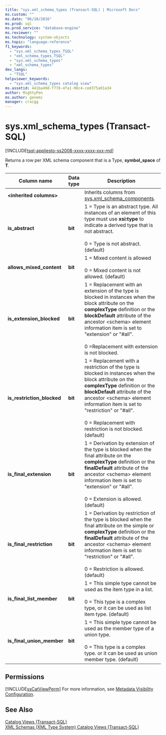 ```yaml
---
title: "sys.xml_schema_types (Transact-SQL) | Microsoft Docs"
ms.custom: ""
ms.date: "06/10/2016"
ms.prod: sql
ms.prod_service: "database-engine"
ms.reviewer: ""
ms.technology: system-objects
ms.topic: "language-reference"
f1_keywords: 
  - "sys.xml_schema_types_TSQL"
  - "xml_schema_types_TSQL"
  - "sys.xml_schema_types"
  - "xml_schema_types"
dev_langs: 
  - "TSQL"
helpviewer_keywords: 
  - "sys.xml_schema_types catalog view"
ms.assetid: 441ba49d-f778-4fa1-98c4-ced375a01a34
author: MightyPen
ms.author: genemi
manager: craigg
---
```

# sys.xml_schema_types (Transact-SQL)
[!INCLUDE[tsql-appliesto-ss2008-xxxx-xxxx-xxx-md](../../includes/tsql-appliesto-ss2008-xxxx-xxxx-xxx-md.md)]

  Returns a row per XML schema component that is a Type, **symbol_space** of **T**.  
  
|Column name|Data type|Description|  
|-----------------|---------------|-----------------|  
|**\<inherited columns>**||Inherits columns from [sys.xml_schema_components](../../relational-databases/system-catalog-views/sys-xml-schema-components-transact-sql.md).|  
|**is_abstract**|**bit**|1 = Type is an abstract type. All instances of an element of this type must use **xsi:type** to indicate a derived type that is not abstract.<br /><br /> 0 = Type is not abstract. (default)|  
|**allows_mixed_content**|**bit**|1 = Mixed content is allowed<br /><br /> 0 = Mixed content is not allowed. (default)|  
|**is_extension_blocked**|**bit**|1 = Replacement with an extension of the type is blocked in instances when the block attribute on the **complexType** definition or the **blockDefault** attribute of the ancestor \<schema> element information item is set to "extension" or "#all".<br /><br /> 0 =Replacement with extension is not blocked.|  
|**is_restriction_blocked**|**bit**|1 = Replacement with a restriction of the type is blocked in instances when the block attribute on the **complexType** definition or the **blockDefault** attribute of the ancestor \<schema> element information item is set to "restriction" or "#all".<br /><br /> 0 = Replacement with restriction is not blocked. (default)|  
|**is_final_extension**|**bit**|1 = Derivation by extension of the type is blocked when the final attribute on the **complexType** definition or the **finalDefault** attribute of the ancestor \<schema> element information item is set to "extension" or "#all".<br /><br /> 0 = Extension is allowed. (default)|  
|**is_final_restriction**|**bit**|1 = Derivation by restriction of the type is blocked when the final attribute on the simple or **complexType** definition or the **finalDefault** attribute of the ancestor \<schema> element information item is set to "restriction" or "#all".<br /><br /> 0 = Restriction is allowed. (default)|  
|**is_final_list_member**|**bit**|1 = This simple type cannot be used as the item type in a list.<br /><br /> 0 = This type is a complex type, or it can be used as list item type. (default)|  
|**is_final_union_member**|**bit**|1 = This simple type cannot be used as the member type of a union type.<br /><br /> 0 = This type is a complex type. or it can be used as union member type. (default)|  
  
## Permissions  
 [!INCLUDE[ssCatViewPerm](../../includes/sscatviewperm-md.md)] For more information, see [Metadata Visibility Configuration](../../relational-databases/security/metadata-visibility-configuration.md).  
  
## See Also  
 [Catalog Views &#40;Transact-SQL&#41;](../../relational-databases/system-catalog-views/catalog-views-transact-sql.md)   
 [XML Schemas &#40;XML Type System&#41; Catalog Views &#40;Transact-SQL&#41;](../../relational-databases/system-catalog-views/xml-schemas-xml-type-system-catalog-views-transact-sql.md)  
  
  
